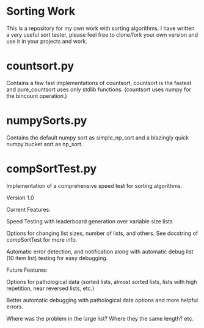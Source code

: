 Sorting Work
=====

This is a repository for my own work with sorting algorithms. I have written a very useful sort tester, please feel free to clone/fork your own version and use it in your projects and work.

countsort.py 
======

Contains a few fast implementations of countsort, countsort is the fastest and pure_countsort uses only stdlib functions. (countsort uses numpy for the bincount operation.)


numpySorts.py
======

Contains the default numpy sort as simple_np_sort and a blazingly quick numpy bucket sort as np_sort.

compSortTest.py
=====

Implementation of a comprehensive speed test for sorting algorithms.

Version 1.0

Current Features:

  Speed Testing with leaderboard generation over variable size lists

  Options for changing list sizes, number of lists, and others. See docstring of compSortTest for more info.

  Automatic error detection, and notification along with automatic debug list (10 item list) testing for easy debugging.

Future Features:

   Options for pathological data (sorted lists, almost sorted lists, lists with high repetition, near reversed lists, etc.)

  Better automatic debugging with pathological data options and more helpful errors.

   Where was the problem in the large list? Where they the same length? etc.
